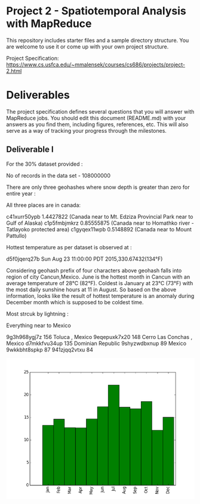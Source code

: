 # Project 2 - Spatiotemporal Analysis with MapReduce

This repository includes starter files and a sample directory structure. You are welcome to use it or come up with your own project structure.

Project Specification: https://www.cs.usfca.edu/~mmalensek/courses/cs686/projects/project-2.html

# Deliverables

The project specification defines several questions that you will answer with MapReduce jobs. You should edit this document (README.md) with your answers as you find them, including figures, references, etc. This will also serve as a way of tracking your progress through the milestones.

## Deliverable I

For the 30% dataset provided :

No of records in the data set - 108000000

There are only three geohashes where snow depth is greater than zero for entire year :

All three places are in canada:

c41xurr50ypb    1.4427822 (Canada near to Mt. Edziza Provincial Park near to Gulf of Alaska)
c1p5fmbjmkrz    0.85555875 (Canada near to Homathko river -Tatlayoko protected area)
c1gyqex11wpb    0.5148892 (Canada near to Mount Pattullo)

Hottest temperature as per dataset is observed at :

d5f0jqerq27b    Sun Aug 23 11:00:00 PDT 2015,330.67432(134°F)

Considering geohash prefix of four characters above geohash falls into region of city Cancun,Mexico.
June is the hottest month in Cancun with an average temperature of 28°C (82°F).
Coldest is January at 23°C (73°F) with the most daily sunshine hours at 11 in August.
So based on the above information, looks like the result of hottest temperature is an anomaly during
December month which is supposed to be coldest time.

Most strcuk by lightning :

Everything near to Mexico

9g3h968ygj7z    156 Toluca , Mexico
9eqepuxk7x20    148 Cerro Las Conchas , Mexico
d7mkkfvu34up    135 Dominian Republic
9shyzwdbxnup    89  Mexico
9wkkbht8spkp    87
941zjqq2vtxu    84

![alt text](images/DriestMonth.png "Avg precipitation values in Bay Area 2015")



